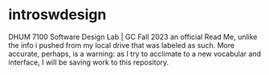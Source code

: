# introswdesign
DHUM 7100 Software Design Lab | GC Fall 2023
an official Read Me, unlike the info i pushed from my local drive that was labeled as such. 
More accurate, perhaps, is a warning: as I try to acclimate to a new vocabular and interface, I will be saving work to this repository. 
